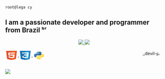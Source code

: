 ```console
root@lega cy
```
## I am a passionate developer and programmer from Brazil ᵇʳ

<div align="center">
  <a href="https://github.com/legacylol">
  <img height="180em" src="https://github-readme-stats.vercel.app/api?username=legacylol&show_icons=true&theme=material-palenight&include_all_commits=true&count_private=true"/>
  <img height="120em" src="https://github-readme-stats.vercel.app/api/top-langs/?username=legacylol&layout=compact&langs_count=7&theme=material-palenight"/>
</div>
<div style="display: inline_block"><br>
  <img align="center" alt="legacy-HTML" height="30" width="40" src="https://raw.githubusercontent.com/devicons/devicon/master/icons/html5/html5-original.svg">
  <img align="center" alt="legacy-CSS" height="30" width="40" src="https://raw.githubusercontent.com/devicons/devicon/master/icons/css3/css3-original.svg">
  <img align="center" alt="legacy-Python" height="30" width="40" src="https://raw.githubusercontent.com/devicons/devicon/master/icons/python/python-original.svg">
  <img align="right" alt="devil-pic" height="150" style="border-radius:50px;" 
       src="https://64.media.tumblr.com/eaed5cc184e6c8908a857e61e8d8e63f/f59819e92e631040-f0/s400x600/4e2b35551a53e182558ff50f6234b3a0daadff63.png">
</div>

  ##
 
<div> 
  <a href = "mailto:wendelp313@gmail.com"><img src="https://img.shields.io/badge/-Gmail-%23333?style=for-the-badge&logo=gmail&logoColor=white" target="_blank"></a>
  
